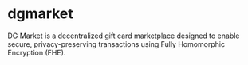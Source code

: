 # dgmarket
DG Market is a decentralized gift card marketplace designed to enable secure, privacy-preserving transactions using Fully Homomorphic Encryption (FHE).
